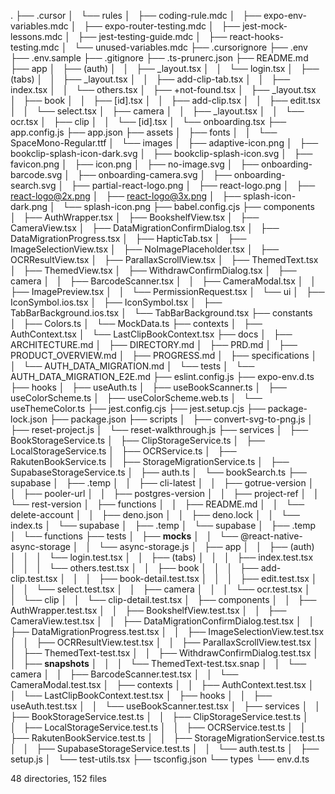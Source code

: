 .
├── .cursor
│   └── rules
│       ├── coding-rule.mdc
│       ├── expo-env-variables.mdc
│       ├── expo-router-testing.mdc
│       ├── jest-mock-lessons.mdc
│       ├── jest-testing-guide.mdc
│       ├── react-hooks-testing.mdc
│       └── unused-variables.mdc
├── .cursorignore
├── .env
├── .env.sample
├── .gitignore
├── .ts-prunerc.json
├── README.md
├── app
│   ├── (auth)
│   │   ├── _layout.tsx
│   │   └── login.tsx
│   ├── (tabs)
│   │   ├── _layout.tsx
│   │   ├── add-clip-tab.tsx
│   │   ├── index.tsx
│   │   └── others.tsx
│   ├── +not-found.tsx
│   ├── _layout.tsx
│   ├── book
│   │   ├── [id].tsx
│   │   ├── add-clip.tsx
│   │   ├── edit.tsx
│   │   └── select.tsx
│   ├── camera
│   │   ├── _layout.tsx
│   │   └── ocr.tsx
│   ├── clip
│   │   └── [id].tsx
│   └── onboarding.tsx
├── app.config.js
├── app.json
├── assets
│   ├── fonts
│   │   └── SpaceMono-Regular.ttf
│   └── images
│       ├── adaptive-icon.png
│       ├── bookclip-splash-icon-dark.svg
│       ├── bookclip-splash-icon.svg
│       ├── favicon.png
│       ├── icon.png
│       ├── no-image.svg
│       ├── onboarding-barcode.svg
│       ├── onboarding-camera.svg
│       ├── onboarding-search.svg
│       ├── partial-react-logo.png
│       ├── react-logo.png
│       ├── react-logo@2x.png
│       ├── react-logo@3x.png
│       ├── splash-icon-dark.png
│       └── splash-icon.png
├── babel.config.cjs
├── components
│   ├── AuthWrapper.tsx
│   ├── BookshelfView.tsx
│   ├── CameraView.tsx
│   ├── DataMigrationConfirmDialog.tsx
│   ├── DataMigrationProgress.tsx
│   ├── HapticTab.tsx
│   ├── ImageSelectionView.tsx
│   ├── NoImagePlaceholder.tsx
│   ├── OCRResultView.tsx
│   ├── ParallaxScrollView.tsx
│   ├── ThemedText.tsx
│   ├── ThemedView.tsx
│   ├── WithdrawConfirmDialog.tsx
│   ├── camera
│   │   ├── BarcodeScanner.tsx
│   │   ├── CameraModal.tsx
│   │   ├── ImagePreview.tsx
│   │   └── PermissionRequest.tsx
│   └── ui
│       ├── IconSymbol.ios.tsx
│       ├── IconSymbol.tsx
│       ├── TabBarBackground.ios.tsx
│       └── TabBarBackground.tsx
├── constants
│   ├── Colors.ts
│   └── MockData.ts
├── contexts
│   ├── AuthContext.tsx
│   └── LastClipBookContext.tsx
├── docs
│   ├── ARCHITECTURE.md
│   ├── DIRECTORY.md
│   ├── PRD.md
│   ├── PRODUCT_OVERVIEW.md
│   ├── PROGRESS.md
│   ├── specifications
│   │   └── AUTH_DATA_MIGRATION.md
│   └── tests
│       └── AUTH_DATA_MIGRATION_E2E.md
├── eslint.config.js
├── expo-env.d.ts
├── hooks
│   ├── useAuth.ts
│   ├── useBookScanner.ts
│   ├── useColorScheme.ts
│   ├── useColorScheme.web.ts
│   └── useThemeColor.ts
├── jest.config.cjs
├── jest.setup.cjs
├── package-lock.json
├── package.json
├── scripts
│   ├── convert-svg-to-png.js
│   ├── reset-project.js
│   └── reset-walkthrough.js
├── services
│   ├── BookStorageService.ts
│   ├── ClipStorageService.ts
│   ├── LocalStorageService.ts
│   ├── OCRService.ts
│   ├── RakutenBookService.ts
│   ├── StorageMigrationService.ts
│   ├── SupabaseStorageService.ts
│   ├── auth.ts
│   └── bookSearch.ts
├── supabase
│   ├── .temp
│   │   ├── cli-latest
│   │   ├── gotrue-version
│   │   ├── pooler-url
│   │   ├── postgres-version
│   │   ├── project-ref
│   │   └── rest-version
│   ├── functions
│   │   ├── README.md
│   │   └── delete-account
│   │       ├── deno.json
│   │       ├── deno.lock
│   │       └── index.ts
│   └── supabase
│       ├── .temp
│       └── supabase
│           ├── .temp
│           └── functions
├── tests
│   ├── __mocks__
│   │   └── @react-native-async-storage
│   │       └── async-storage.js
│   ├── app
│   │   ├── (auth)
│   │   │   └── login.test.tsx
│   │   ├── (tabs)
│   │   │   ├── index.test.tsx
│   │   │   └── others.test.tsx
│   │   ├── book
│   │   │   ├── add-clip.test.tsx
│   │   │   ├── book-detail.test.tsx
│   │   │   ├── edit.test.tsx
│   │   │   └── select.test.tsx
│   │   ├── camera
│   │   │   └── ocr.test.tsx
│   │   └── clip
│   │       └── clip-detail.test.tsx
│   ├── components
│   │   ├── AuthWrapper.test.tsx
│   │   ├── BookshelfView.test.tsx
│   │   ├── CameraView.test.tsx
│   │   ├── DataMigrationConfirmDialog.test.tsx
│   │   ├── DataMigrationProgress.test.tsx
│   │   ├── ImageSelectionView.test.tsx
│   │   ├── OCRResultView.test.tsx
│   │   ├── ParallaxScrollView.test.tsx
│   │   ├── ThemedText-test.tsx
│   │   ├── WithdrawConfirmDialog.test.tsx
│   │   ├── __snapshots__
│   │   │   └── ThemedText-test.tsx.snap
│   │   └── camera
│   │       ├── BarcodeScanner.test.tsx
│   │       └── CameraModal.test.tsx
│   ├── contexts
│   │   ├── AuthContext.test.tsx
│   │   └── LastClipBookContext.test.tsx
│   ├── hooks
│   │   ├── useAuth.test.tsx
│   │   └── useBookScanner.test.tsx
│   ├── services
│   │   ├── BookStorageService.test.ts
│   │   ├── ClipStorageService.test.ts
│   │   ├── LocalStorageService.test.ts
│   │   ├── OCRService.test.ts
│   │   ├── RakutenBookService.test.ts
│   │   ├── StorageMigrationService.test.ts
│   │   ├── SupabaseStorageService.test.ts
│   │   └── auth.test.ts
│   ├── setup.js
│   └── test-utils.tsx
├── tsconfig.json
└── types
    └── env.d.ts

48 directories, 152 files
